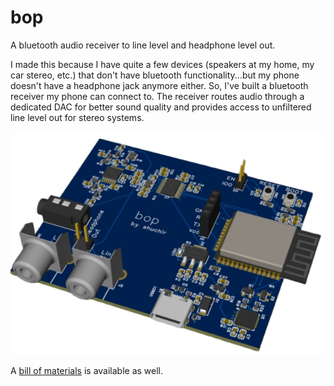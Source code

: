 # bop
A bluetooth audio receiver to line level and headphone level out.

I made this because I have quite a few devices (speakers at my home, my car stereo, etc.) that don't have bluetooth functionality...but my phone doesn't have a headphone jack anymore either. So, I've built a bluetooth receiver my phone can connect to. The receiver routes audio through a dedicated DAC for better sound quality and provides access to unfiltered line level out for stereo systems.

![render](render.png)

A [bill of materials](src/PCB/BOM.xlsx) is available as well.